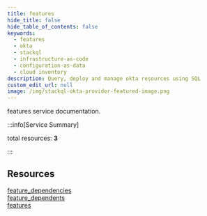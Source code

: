 ```yaml
---
title: features
hide_title: false
hide_table_of_contents: false
keywords:
  - features
  - okta
  - stackql
  - infrastructure-as-code
  - configuration-as-data
  - cloud inventory
description: Query, deploy and manage okta resources using SQL
custom_edit_url: null
image: /img/stackql-okta-provider-featured-image.png
---
```


features service documentation.

:::info[Service Summary]

total resources: __3__  

:::

## Resources
<div class="row">
<div class="providerDocColumn">
<a href="/services/features/feature_dependencies/">feature_dependencies</a><br />
<a href="/services/features/feature_dependents/">feature_dependents</a>
</div>
<div class="providerDocColumn">
<a href="/services/features/features/">features</a>
</div>
</div>